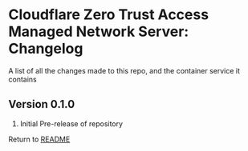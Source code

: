 Cloudflare Zero Trust Access Managed Network Server: Changelog
==============================================================
A list of all the changes made to this repo, and the container service it contains

Version 0.1.0
-------------

1. Initial Pre-release of repository

Return to [README](README.md)

